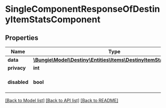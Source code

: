 # SingleComponentResponseOfDestinyItemStatsComponent

## Properties
Name | Type | Description | Notes
------------ | ------------- | ------------- | -------------
**data** | [**\Bungie\Model\Destiny\Entities\Items\DestinyItemStatsComponent**](DestinyItemStatsComponent.md) |  | [optional] 
**privacy** | **int** |  | [optional] 
**disabled** | **bool** | If true, this component is disabled. | [optional] 

[[Back to Model list]](../README.md#documentation-for-models) [[Back to API list]](../README.md#documentation-for-api-endpoints) [[Back to README]](../README.md)


